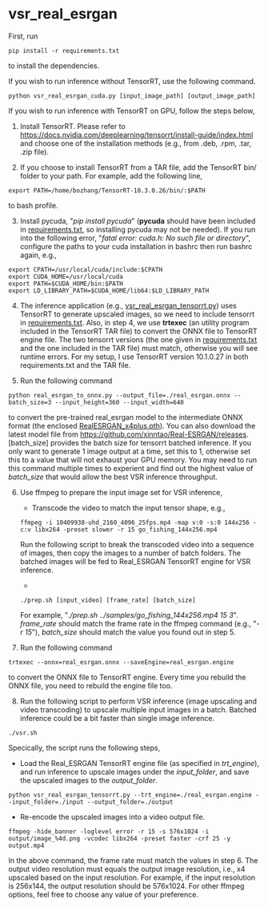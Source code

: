 # vsr_real_esrgan
First, run 
```
pip install -r requirements.txt
```
to install the dependencies.

If you wish to run inference without TensorRT, use the following command. 
```
python vsr_real_esrgan_cuda.py [input_image_path] [output_image_path]
```

If you wish to run inference with TensorRT on GPU, follow the steps below,
1. Install TensorRT. Please refer to https://docs.nvidia.com/deeplearning/tensorrt/install-guide/index.html and choose one of the installation methods (e.g., from .deb, .rpm, .tar, .zip file).

2. If you choose to install TensorRT from a TAR file, add the TensorRT bin/ folder to your path. For example, add the following line,
```
export PATH=/home/bozhang/TensorRT-10.3.0.26/bin/:$PATH
```
to bash profile.

3. Install pycuda, "*pip install pycuda*" (**pycuda** should have been included in [requirements.txt](requirements.txt), so installing pycuda may not be needed). If you run into the following error, "*fatal error: cuda.h: No such file or directory*", configure the paths to your cuda installation in bashrc then run bashrc again, e.g., 
```
export CPATH=/usr/local/cuda/include:$CPATH
export CUDA_HOME=/usr/local/cuda
export PATH=$CUDA_HOME/bin:$PATH
export LD_LIBRARY_PATH=$CUDA_HOME/lib64:$LD_LIBRARY_PATH
```

4. The inference application (e.g., [vsr_real_esrgan_tensorrt.py](vsr_real_esrgan_tensorrt.py)) uses TensorRT to generate upscaled images, so we need to include tensorrt in [requirements.txt](requirements.txt). Also, in step 4, we use **trtexec** (an utility program included in the TensorRT TAR file) to convert the ONNX file to TensorRT engine file. The two tensorrt versions (the one given in [requirements.txt](requirements.txt) and the one included in the TAR file) must match, otherwise you will see runtime errors. For my setup, I use TensorRT version 10.1.0.27 in both requirements.txt and the TAR file.

5. Run the following command
```
python real_esrgan_to_onnx.py --output_file=./real_esrgan.onnx --batch_size=3 --input_height=360 --input_width=640
```
to convert the pre-trained real_esrgan model to the intermediate ONNX format (the enclosed [RealESRGAN_x4plus.pth](RealESRGAN_x4plus.pth)). You can also download the latest model file from https://github.com/xinntao/Real-ESRGAN/releases. [batch_size] provides the batch size for tensorrt batched inference. If you only want to generate 1 image output at a time, set this to 1, otherwise set this to a value that will not exhaust your GPU memory. You may need to run this command multiple times to experient and find out the highest value of *batch_size* that would allow the best VSR inference throughput.

6. Use ffmpeg to prepare the input image set for VSR inference,
   - Transcode the video to match the input tensor shape, e.g.,
   ```
   ffmpeg -i 10409938-uhd_2160_4096_25fps.mp4 -map v:0 -s:0 144x256 -c:v libx264 -preset slower -r 15 go_fishing_144x256.mp4
   ```

   Run the following script to break the transcoded video into a sequence of images, then copy the images to a number of batch folders. The batched images will be fed to Real_ESRGAN TensorRT engine for VSR inference.
   
   - 
   ```
   ./prep.sh [input_video] [frame_rate] [batch_size]
   ```
   For example, "*./prep.sh ../samples/go_fishing_144x256.mp4 15 3*". *frame_rate* should match the frame rate in the ffmpeg command (e.g., "*-r 15*"), *batch_size* should match the value you found out in step 5.

7. Run the following command
```
trtexec --onnx=real_esrgan.onnx --saveEngine=real_esrgan.engine
``` 
to convert the ONNX file to TensorRT engine. Every time you rebuild the ONNX file, you need to rebuild the engine file too.

8. Run the following script to perform VSR inference (image upscaling and video transcoding) to upscale multiple input images in a batch. Batched inference could be a bit faster than single image inference.
```
./vsr.sh
```
Specically, the script runs the following steps,
   - Load the Real_ESRGAN TensorRT engine file (as specified in *trt_engine*), and run inference to upscale    images under the *input_folder*, and save the upscaled images to the *output_folder*.
```   
python vsr_real_esrgan_tensorrt.py --trt_engine=./real_esrgan.engine --input_folder=./input --output_folder=./output
```
   - Re-encode the upscaled images into a video output file.
```
ffmpeg -hide_banner -loglevel error -r 15 -s 576x1024 -i output/image_%4d.png -vcodec libx264 -preset faster -crf 25 -y output.mp4
```
In the above command, the frame rate must match the values in step 6. The output video resolution must equals the output image resolution, i.e., x4 upscaled based on the input resolution. For example, if the input resolution is 256x144, the output resolution should be 576x1024. For other ffmpeg options, feel free to choose any value of your preference. 